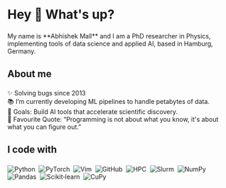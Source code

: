 <h1 align="left">Hey 👋 What's up?</h1>

###

<p align="left">
  My name is **Abhishek Mall** and I am a PhD researcher in Physics, implementing tools of data science and applied AI, based in Hamburg, Germany.
</p>

###

<h2 align="left">About me</h2>

###

<p align="left">
  ✨ Solving bugs since 2013<br>
  📚 I’m currently developing ML pipelines to handle petabytes of data.<br>
  🎯 Goals: Build AI tools that accelerate scientific discovery.<br>
  🎲 Favourite Quote: “Programming is not about what you know, it's about what you can figure out.”
</p>

###

<h2 align="left">I code with</h2>

###

<p align="left">
  <img src="https://img.shields.io/badge/-Python-000?style=for-the-badge&logo=python&logoColor=3776AB"           alt="Python"       />&nbsp;
  <img src="https://img.shields.io/badge/-PyTorch-000?style=for-the-badge&logo=pytorch&logoColor=EE4C2C"         alt="PyTorch"      />&nbsp;
  <img src="https://img.shields.io/badge/-Vim-000?style=for-the-badge&logo=vim&logoColor=81AEE7"                 alt="Vim"          />&nbsp;
  <img src="https://img.shields.io/badge/-GitHub-000?style=for-the-badge&logo=github&logoColor=white"             alt="GitHub"       />&nbsp;
  <img src="https://img.shields.io/badge/-HPC-000?style=for-the-badge"                                            alt="HPC"          />&nbsp;
  <img src="https://img.shields.io/badge/-Slurm-000?style=for-the-badge"                                          alt="Slurm"        />&nbsp;
  <img src="https://img.shields.io/badge/-NumPy-000?style=for-the-badge&logo=numpy&logoColor=013243"             alt="NumPy"        />&nbsp;
  <img src="https://img.shields.io/badge/-Pandas-000?style=for-the-badge&logo=pandas&logoColor=150458"           alt="Pandas"       />&nbsp;
  <img src="https://img.shields.io/badge/-Scikit--learn-000?style=for-the-badge&logo=scikit-learn&logoColor=F7931E" alt="Scikit‑learn" />&nbsp;
  <img src="https://img.shields.io/badge/-CuPy-000?style=for-the-badge&logo=cuda&logoColor=DD4814"               alt="CuPy"         />
</p>
